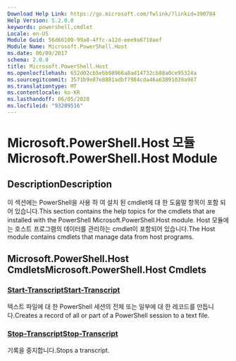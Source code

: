 ```yaml
---
Download Help Link: https://go.microsoft.com/fwlink/?linkid=390784
Help Version: 5.2.0.0
keywords: powershell,cmdlet
Locale: en-US
Module Guid: 56d66100-99a0-4ffc-a12d-eee9a6718aef
Module Name: Microsoft.PowerShell.Host
ms.date: 06/09/2017
schema: 2.0.0
title: Microsoft.PowerShell.Host
ms.openlocfilehash: 652d02cb5ebb98966a8ad14732cb88a0ce95324a
ms.sourcegitcommit: 3571b9e87e8881adbf7984cda46a63891039a987
ms.translationtype: MT
ms.contentlocale: ko-KR
ms.lasthandoff: 06/05/2020
ms.locfileid: "93209516"
---
```

# <span data-ttu-id="e6951-103">Microsoft.PowerShell.Host 모듈</span><span class="sxs-lookup"><span data-stu-id="e6951-103">Microsoft.PowerShell.Host Module</span></span>

## <span data-ttu-id="e6951-104">Description</span><span class="sxs-lookup"><span data-stu-id="e6951-104">Description</span></span>

<span data-ttu-id="e6951-105">이 섹션에는 PowerShell을 사용 하 여 설치 된 cmdlet에 대 한 도움말 항목이 포함 되어 있습니다.</span><span class="sxs-lookup"><span data-stu-id="e6951-105">This section contains the help topics for the cmdlets that are installed with the PowerShell Microsoft.PowerShell.Host module.</span></span> <span data-ttu-id="e6951-106">Host 모듈에는 호스트 프로그램의 데이터를 관리하는 cmdlet이 포함되어 있습니다.</span><span class="sxs-lookup"><span data-stu-id="e6951-106">The Host module contains cmdlets that manage data from host programs.</span></span>

## <span data-ttu-id="e6951-107">Microsoft.PowerShell.Host Cmdlets</span><span class="sxs-lookup"><span data-stu-id="e6951-107">Microsoft.PowerShell.Host Cmdlets</span></span>

### [<span data-ttu-id="e6951-108">Start-Transcript</span><span class="sxs-lookup"><span data-stu-id="e6951-108">Start-Transcript</span></span>](Start-Transcript.md)
<span data-ttu-id="e6951-109">텍스트 파일에 대 한 PowerShell 세션의 전체 또는 일부에 대 한 레코드를 만듭니다.</span><span class="sxs-lookup"><span data-stu-id="e6951-109">Creates a record of all or part of a PowerShell session to a text file.</span></span>

### [<span data-ttu-id="e6951-110">Stop-Transcript</span><span class="sxs-lookup"><span data-stu-id="e6951-110">Stop-Transcript</span></span>](Stop-Transcript.md)
<span data-ttu-id="e6951-111">기록을 중지합니다.</span><span class="sxs-lookup"><span data-stu-id="e6951-111">Stops a transcript.</span></span>
